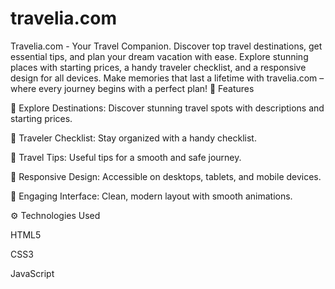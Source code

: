 # travelia.com
Travelia.com - Your Travel Companion. Discover top travel destinations, get essential tips, and plan your dream vacation with ease. Explore stunning places with starting prices, a handy traveler checklist, and a responsive design for all devices. Make memories that last a lifetime with travelia.com – where every journey begins with a perfect plan!
🚀 Features

🌆 Explore Destinations: Discover stunning travel spots with descriptions and starting prices.

🧳 Traveler Checklist: Stay organized with a handy checklist.

📝 Travel Tips: Useful tips for a smooth and safe journey.

📱 Responsive Design: Accessible on desktops, tablets, and mobile devices.

🎨 Engaging Interface: Clean, modern layout with smooth animations.

⚙️ Technologies Used

HTML5

CSS3

JavaScript
